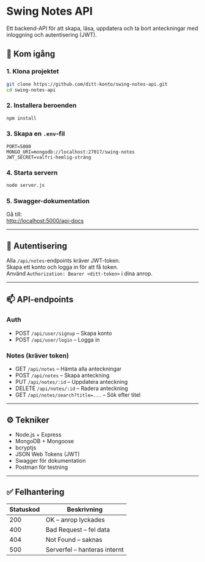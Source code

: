 # Swing Notes API

Ett backend-API för att skapa, läsa, uppdatera och ta bort anteckningar med inloggning och autentisering (JWT).

## 🚀 Kom igång

### 1. Klona projektet
```bash
git clone https://github.com/ditt-konto/swing-notes-api.git
cd swing-notes-api
```

### 2. Installera beroenden
```bash
npm install
```

### 3. Skapa en `.env`-fil
```env
PORT=5000
MONGO_URI=mongodb://localhost:27017/swing-notes
JWT_SECRET=valfri-hemlig-sträng
```

### 4. Starta servern
```bash
node server.js
```

### 5. Swagger-dokumentation
Gå till:  
[http://localhost:5000/api-docs](http://localhost:5000/api-docs)

---

## 🔐 Autentisering

Alla `/api/notes`-endpoints kräver JWT-token.  
Skapa ett konto och logga in för att få token.  
Använd `Authorization: Bearer <ditt-token>` i dina anrop.

---

## 📫 API-endpoints

### Auth
- POST `/api/user/signup` – Skapa konto
- POST `/api/user/login` – Logga in

### Notes (kräver token)
- GET `/api/notes` – Hämta alla anteckningar
- POST `/api/notes` – Skapa anteckning
- PUT `/api/notes/:id` – Uppdatera anteckning
- DELETE `/api/notes/:id` – Radera anteckning
- GET `/api/notes/search?title=...` – Sök efter titel

---

## ⚙️ Tekniker

- Node.js + Express
- MongoDB + Mongoose
- bcryptjs
- JSON Web Tokens (JWT)
- Swagger för dokumentation
- Postman för testning

---

## ✅ Felhantering

| Statuskod | Beskrivning               |
|-----------|---------------------------|
| 200       | OK – anrop lyckades       |
| 400       | Bad Request – fel data    |
| 404       | Not Found – saknas        |
| 500       | Serverfel – hanteras internt |
